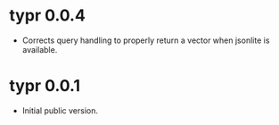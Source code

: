 # typr 0.0.4

* Corrects query handling to properly return a vector when jsonlite is available.

# typr 0.0.1

* Initial public version.
